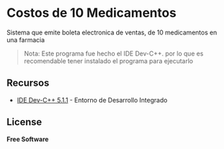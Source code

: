 # Costos de 10 Medicamentos

Sistema que emite boleta electronica de ventas, de 10 medicamentos en una farmacia

> Nota: Este programa fue hecho el IDE Dev-C++. por lo que  es recomendable tener instalado 
> el programa para ejecutarlo

## Recursos

- [IDE Dev-C++ 5.1.1](https://sourceforge.net/projects/orwelldevcpp/) - Entorno de Desarrollo Integrado

## License

**Free Software**
